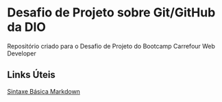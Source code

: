 # Desafio de Projeto sobre Git/GitHub da DIO 
Repositório criado para o Desafio de Projeto do Bootcamp Carrefour Web Developer

## Links Úteis
[Sintaxe Básica Markdown](https://www.markdownguide.org/basic-syntax/)
